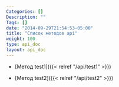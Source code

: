 ```yaml
---
Categories: []
Description: ""
Tags: []
date: "2014-09-29T21:54:53-05:00"
title: "Список методов api"
weight: 100
type: api_doc
layout: api_doc
---
```


* [Метод test1]({{< relref "/api/test1" >}})
- [Метод test2]({{< relref "/api/test2" >}})

